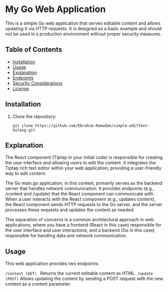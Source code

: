 # My Go Web Application

This is a simple Go web application that serves editable content and allows updating it via HTTP requests. It is designed as a basic example and should not be used in a production environment without proper security measures.

## Table of Contents

- [Installation](#installation)
- [Usage](#usage)
- [Explanation](#Explanation)
- [Endpoints](#endpoints)
- [Security Considerations](#security-considerations)
- [License](#license)

## Installation

1. Clone the repository:

   ```
   git clone https://github.com/Ebrahim-Ramadan/simple-editText-Golang.git
   ```


## Explanation
The React component (Tiptap in your initial code) is responsible for creating the user interface and allowing users to edit the content. It integrates the Tiptap rich text editor within your web application, providing a user-friendly way to edit content.

The Go main.go application, in this context, primarily serves as the backend server that handles network communication. It provides endpoints (e.g., /content and /update) that the React component can communicate with. When a user interacts with the React component (e.g., updates content), the React component sends HTTP requests to the Go server, and the server processes these requests and updates the content as needed.

This separation of concerns is a common architectural approach in web applications, where you have a frontend (React in this case) responsible for the user interface and user interactions, and a backend (Go in this case) responsible for handling data and network communication.

## Usage
This web application provides two endpoints:

```/content (GET) ```
Returns the current editable content as HTML.
```/update (POST)```
Allows updating the content by sending a POST request with the new content as a content parameter.
